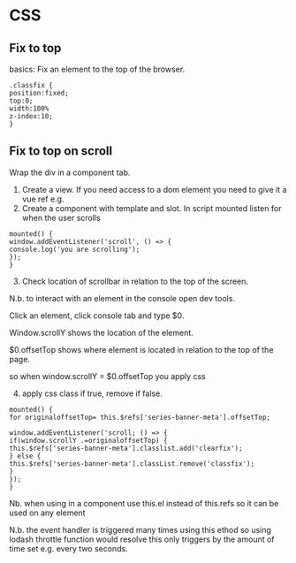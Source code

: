 CSS
====

Fix to top
--------------
basics:
Fix an element to the top of the browser.
 
 ```
 .classfix {
 position:fixed;
 top:0;
 width:100%
 z-index:10;
 }
 ```
 
 Fix to top on scroll
 ---------------------
 Wrap the div in a component tab.
 
 1. Create a view. If you need access to a dom element you need to give it a vue ref e.g. <div ref="series-banner-meta">
 2. Create a component with template and slot. In script mounted listen for when the user scrolls
 
 ```
 mounted() {
 window.addEventListener('scroll', () => {
 console.log('you are scrolling');
 });
 }
 ```
 
 3. Check location of scrollbar in relation to the top of the screen.
 
 N.b. to interact with an element in the console open dev tools. 
 
 Click an element, click console tab and type $0. 
 
 Window.scrollY shows the location of the element.
 
 $0.offsetTop shows where element is located in relation to the top of the page.
 
 so when window.scrollY = $0.offsetTop you apply css
 
 4. apply css class if true, remove if false.
 
 ```
 mounted() {
 for originaloffsetTop= this.$refs['series-banner-meta'].offsetTop;
 
 window.addEventListener('scroll; () => {
 if(window.scrollY .=originaloffsetTop) {
 this.$refs['series-banner-meta'].classlist.add('clearfix');
 } else {
 this.$refs['series-banner-meta'].classList.remove('classfix');
 }
 });
 }
 ```
 Nb. when using in a component use this.el instead of this.refs so it can be used on any element
 
 N.b. the event handler is triggered many times using this ethod so using lodash throttle function would resolve this only triggers by the amount of time set
 e.g. every two seconds.
 
